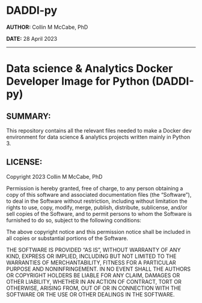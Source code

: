 # DADDI-py
__AUTHOR:__ Collin M McCabe, PhD

__DATE:__ 28 April 2023

---
# Data science &amp; Analytics Docker Developer Image for Python (DADDI-py)

## __SUMMARY:__

This repository contains all the relevant files needed to make a Docker dev environment for data science &amp; analytics projects written mainly in Python 3.

## __LICENSE:__

Copyright 2023 Collin M McCabe, PhD

Permission is hereby granted, free of charge, to any person obtaining a copy of this software and associated documentation files (the “Software”), to deal in the Software without restriction, including without limitation the rights to use, copy, modify, merge, publish, distribute, sublicense, and/or sell copies of the Software, and to permit persons to whom the Software is furnished to do so, subject to the following conditions:

The above copyright notice and this permission notice shall be included in all copies or substantial portions of the Software.

THE SOFTWARE IS PROVIDED “AS IS”, WITHOUT WARRANTY OF ANY KIND, EXPRESS OR IMPLIED, INCLUDING BUT NOT LIMITED TO THE WARRANTIES OF MERCHANTABILITY, FITNESS FOR A PARTICULAR PURPOSE AND NONINFRINGEMENT. IN NO EVENT SHALL THE AUTHORS OR COPYRIGHT HOLDERS BE LIABLE FOR ANY CLAIM, DAMAGES OR OTHER LIABILITY, WHETHER IN AN ACTION OF CONTRACT, TORT OR OTHERWISE, ARISING FROM, OUT OF OR IN CONNECTION WITH THE SOFTWARE OR THE USE OR OTHER DEALINGS IN THE SOFTWARE.
